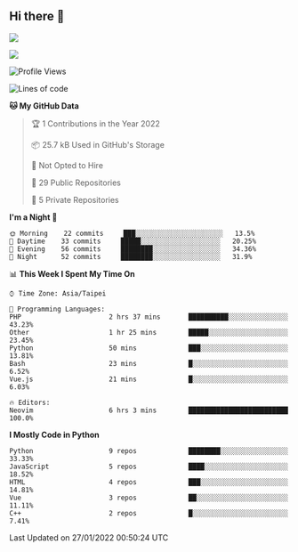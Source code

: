 ## Hi there 👋

![](https://github-readme-stats.vercel.app/api?username=CSY54&theme=nord&show_icons=true)

![](https://github-readme-stats.vercel.app/api/top-langs/?username=CSY54&theme=nord&layout=compact&card_width=445)

<!--START_SECTION:waka-->
![Profile Views](http://img.shields.io/badge/Profile%20Views-10-blue)

![Lines of code](https://img.shields.io/badge/From%20Hello%20World%20I%27ve%20Written-107%20Thousand%20lines%20of%20code-blue)

**🐱 My GitHub Data** 

> 🏆 1 Contributions in the Year 2022
 > 
> 📦 25.7 kB Used in GitHub's Storage 
 > 
> 🚫 Not Opted to Hire
 > 
> 📜 29 Public Repositories 
 > 
> 🔑 5 Private Repositories  
 > 
**I'm a Night 🦉** 

```text
🌞 Morning    22 commits     ███░░░░░░░░░░░░░░░░░░░░░░   13.5% 
🌆 Daytime    33 commits     █████░░░░░░░░░░░░░░░░░░░░   20.25% 
🌃 Evening    56 commits     ████████░░░░░░░░░░░░░░░░░   34.36% 
🌙 Night      52 commits     ████████░░░░░░░░░░░░░░░░░   31.9%

```


📊 **This Week I Spent My Time On** 

```text
⌚︎ Time Zone: Asia/Taipei

💬 Programming Languages: 
PHP                      2 hrs 37 mins       ██████████░░░░░░░░░░░░░░░   43.23% 
Other                    1 hr 25 mins        █████░░░░░░░░░░░░░░░░░░░░   23.45% 
Python                   50 mins             ███░░░░░░░░░░░░░░░░░░░░░░   13.81% 
Bash                     23 mins             █░░░░░░░░░░░░░░░░░░░░░░░░   6.52% 
Vue.js                   21 mins             █░░░░░░░░░░░░░░░░░░░░░░░░   6.03%

🔥 Editors: 
Neovim                   6 hrs 3 mins        █████████████████████████   100.0%

```

**I Mostly Code in Python** 

```text
Python                   9 repos             ████████░░░░░░░░░░░░░░░░░   33.33% 
JavaScript               5 repos             ████░░░░░░░░░░░░░░░░░░░░░   18.52% 
HTML                     4 repos             ███░░░░░░░░░░░░░░░░░░░░░░   14.81% 
Vue                      3 repos             ██░░░░░░░░░░░░░░░░░░░░░░░   11.11% 
C++                      2 repos             █░░░░░░░░░░░░░░░░░░░░░░░░   7.41%

```



 Last Updated on 27/01/2022 00:50:24 UTC
<!--END_SECTION:waka-->

<!--
**CSY54/CSY54** is a ✨ _special_ ✨ repository because its `README.md` (this file) appears on your GitHub profile.

Here are some ideas to get you started:

- 🔭 I’m currently working on ...
- 🌱 I’m currently learning ...
- 👯 I’m looking to collaborate on ...
- 🤔 I’m looking for help with ...
- 💬 Ask me about ...
- 📫 How to reach me: ...
- 😄 Pronouns: ...
- ⚡ Fun fact: ...
-->
